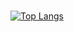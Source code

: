 ### 

[![Top Langs](https://github-readme-stats.vercel.app/api/top-langs/?username=bosen&layout=compact)](https://github.com/anuraghazra/github-readme-stats)
